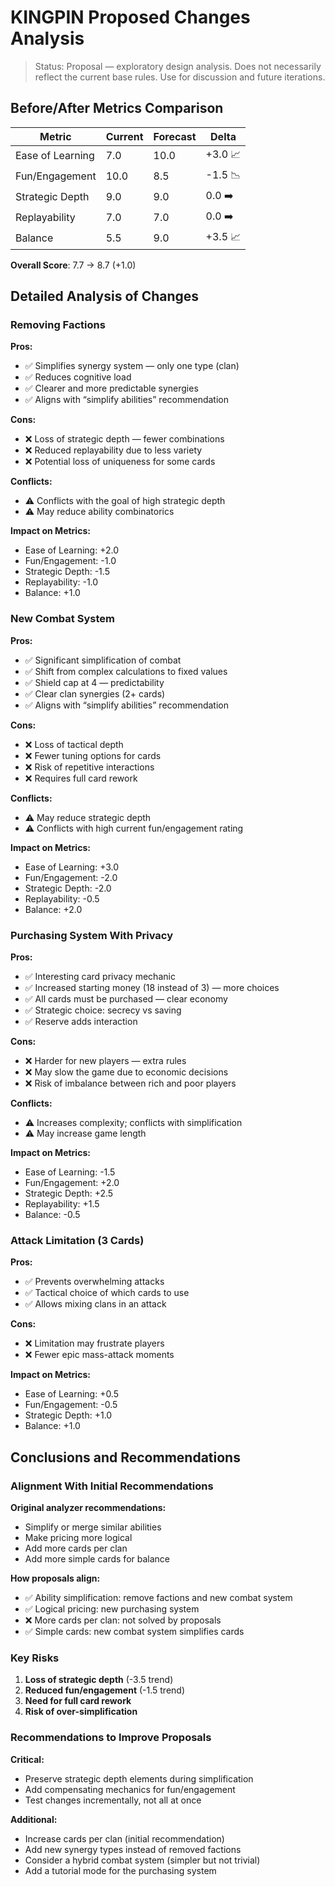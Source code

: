 # KINGPIN Proposed Changes Analysis

> Status: Proposal — exploratory design analysis. Does not necessarily reflect the current base rules. Use for discussion and future iterations.

## Before/After Metrics Comparison

| Metric | Current | Forecast | Delta |
|---------|---------|---------|----------|
| Ease of Learning | 7.0 | 10.0 | +3.0 📈 |
| Fun/Engagement | 10.0 | 8.5 | -1.5 📉 |
| Strategic Depth | 9.0 | 9.0 | 0.0 ➡️ |
| Replayability | 7.0 | 7.0 | 0.0 ➡️ |
| Balance | 5.5 | 9.0 | +3.5 📈 |

**Overall Score**: 7.7 → 8.7 (+1.0)

## Detailed Analysis of Changes

### Removing Factions

**Pros:**
- ✅ Simplifies synergy system — only one type (clan)
- ✅ Reduces cognitive load
- ✅ Clearer and more predictable synergies
- ✅ Aligns with “simplify abilities” recommendation

**Cons:**
- ❌ Loss of strategic depth — fewer combinations
- ❌ Reduced replayability due to less variety
- ❌ Potential loss of uniqueness for some cards

**Conflicts:**
- ⚠️ Conflicts with the goal of high strategic depth
- ⚠️ May reduce ability combinatorics

**Impact on Metrics:**
- Ease of Learning: +2.0
- Fun/Engagement: -1.0
- Strategic Depth: -1.5
- Replayability: -1.0
- Balance: +1.0

### New Combat System

**Pros:**
- ✅ Significant simplification of combat
- ✅ Shift from complex calculations to fixed values
- ✅ Shield cap at 4 — predictability
- ✅ Clear clan synergies (2+ cards)
- ✅ Aligns with “simplify abilities” recommendation

**Cons:**
- ❌ Loss of tactical depth
- ❌ Fewer tuning options for cards
- ❌ Risk of repetitive interactions
- ❌ Requires full card rework

**Conflicts:**
- ⚠️ May reduce strategic depth
- ⚠️ Conflicts with high current fun/engagement rating

**Impact on Metrics:**
- Ease of Learning: +3.0
- Fun/Engagement: -2.0
- Strategic Depth: -2.0
- Replayability: -0.5
- Balance: +2.0

### Purchasing System With Privacy

**Pros:**
- ✅ Interesting card privacy mechanic
- ✅ Increased starting money (18 instead of 3) — more choices
- ✅ All cards must be purchased — clear economy
- ✅ Strategic choice: secrecy vs saving
- ✅ Reserve adds interaction

**Cons:**
- ❌ Harder for new players — extra rules
- ❌ May slow the game due to economic decisions
- ❌ Risk of imbalance between rich and poor players

**Conflicts:**
- ⚠️ Increases complexity; conflicts with simplification
- ⚠️ May increase game length

**Impact on Metrics:**
- Ease of Learning: -1.5
- Fun/Engagement: +2.0
- Strategic Depth: +2.5
- Replayability: +1.5
- Balance: -0.5

### Attack Limitation (3 Cards)

**Pros:**
- ✅ Prevents overwhelming attacks
- ✅ Tactical choice of which cards to use
- ✅ Allows mixing clans in an attack

**Cons:**
- ❌ Limitation may frustrate players
- ❌ Fewer epic mass-attack moments

**Impact on Metrics:**
- Ease of Learning: +0.5
- Fun/Engagement: -0.5
- Strategic Depth: +1.0
- Balance: +1.0

## Conclusions and Recommendations

### Alignment With Initial Recommendations

**Original analyzer recommendations:**
- Simplify or merge similar abilities
- Make pricing more logical
- Add more cards per clan
- Add more simple cards for balance

**How proposals align:**
- ✅ Ability simplification: remove factions and new combat system
- ✅ Logical pricing: new purchasing system
- ❌ More cards per clan: not solved by proposals
- ✅ Simple cards: new combat system simplifies cards

### Key Risks

1. **Loss of strategic depth** (-3.5 trend)
2. **Reduced fun/engagement** (-1.5 trend)
3. **Need for full card rework**
4. **Risk of over-simplification**

### Recommendations to Improve Proposals

**Critical:**
- Preserve strategic depth elements during simplification
- Add compensating mechanics for fun/engagement
- Test changes incrementally, not all at once

**Additional:**
- Increase cards per clan (initial recommendation)
- Add new synergy types instead of removed factions
- Consider a hybrid combat system (simpler but not trivial)
- Add a tutorial mode for the purchasing system

